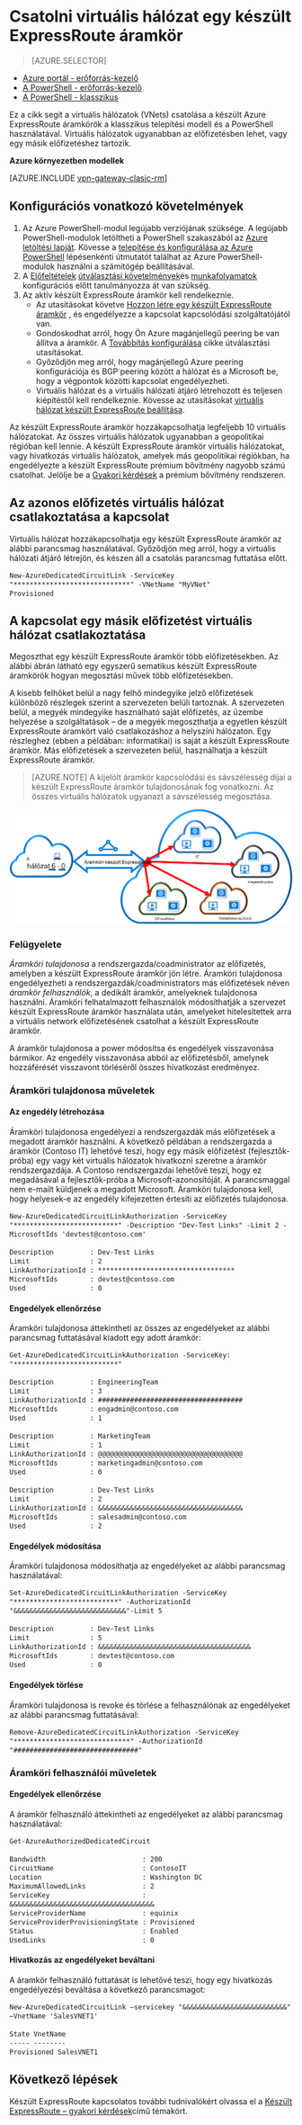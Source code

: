 <properties
   pageTitle="A klasszikus telepítési modell és a PowerShell használatával virtuális hálózat csatolása az készült ExpressRoute áramkör |} Microsoft Azure"
   description="A dokumentum szolgáltatása megtudhatja, hogy miként csatolni virtuális hálózatok (VNets) készült ExpressRoute áramkörök a klasszikus telepítési modell és a PowerShell használatával."
   services="expressroute"
   documentationCenter="na"
   authors="ganesr"
   manager="carmonm"
   editor=""
   tags="azure-service-management"/>
<tags
   ms.service="expressroute"
   ms.devlang="na"
   ms.topic="article"
   ms.tgt_pltfrm="na"
   ms.workload="infrastructure-services"
   ms.date="10/10/2016"
   ms.author="ganesr" />

# <a name="link-a-virtual-network-to-an-expressroute-circuit"></a>Csatolni virtuális hálózat egy készült ExpressRoute áramkör

> [AZURE.SELECTOR]
- [Azure portál - erőforrás-kezelő](expressroute-howto-linkvnet-portal-resource-manager.md)
- [A PowerShell - erőforrás-kezelő](expressroute-howto-linkvnet-arm.md)
- [A PowerShell - klasszikus](expressroute-howto-linkvnet-classic.md)



Ez a cikk segít a virtuális hálózatok (VNets) csatolása a készült Azure ExpressRoute áramkörök a klasszikus telepítési modell és a PowerShell használatával. Virtuális hálózatok ugyanabban az előfizetésben lehet, vagy egy másik előfizetéshez tartozik.

**Azure környezetben modellek**

[AZURE.INCLUDE [vpn-gateway-clasic-rm](../../includes/vpn-gateway-classic-rm-include.md)]

## <a name="configuration-prerequisites"></a>Konfigurációs vonatkozó követelmények

1. Az Azure PowerShell-modul legújabb verziójának szüksége. A legújabb PowerShell-modulok letöltheti a PowerShell szakaszából az [Azure letöltési lapját](https://azure.microsoft.com/downloads/). Kövesse a [telepítése és konfigurálása az Azure PowerShell](../powershell-install-configure.md) lépésenkénti útmutatót találhat az Azure PowerShell-modulok használni a számítógép beállításával.
2. A [Előfeltételek](expressroute-prerequisites.md) [útválasztási követelmények](expressroute-routing.md)és [munkafolyamatok](expressroute-workflows.md) konfigurációs előtt tanulmányozza át van szükség.
3. Az aktív készült ExpressRoute áramkör kell rendelkeznie.
    - Az utasításokat követve [Hozzon létre egy készült ExpressRoute áramkör](expressroute-howto-circuit-classic.md) , és engedélyezze a kapcsolat kapcsolódási szolgáltatójától van.
    - Gondoskodhat arról, hogy Ön Azure magánjellegű peering be van állítva a áramkör. A [Továbbítás konfigurálása](expressroute-howto-routing-classic.md) cikke útválasztási utasításokat.
    - Győződjön meg arról, hogy magánjellegű Azure peering konfigurációja és BGP peering között a hálózat és a Microsoft be, hogy a végpontok közötti kapcsolat engedélyezheti.
    - Virtuális hálózat és a virtuális hálózati átjáró létrehozott és teljesen kiépítéstől kell rendelkeznie. Kövesse az utasításokat [virtuális hálózat készült ExpressRoute beállítása](expressroute-howto-vnet-portal-classic.md).

Az készült ExpressRoute áramkör hozzákapcsolhatja legfeljebb 10 virtuális hálózatokat. Az összes virtuális hálózatok ugyanabban a geopolitikai régióban kell lennie. A készült ExpressRoute áramkör virtuális hálózatokat, vagy hivatkozás virtuális hálózatok, amelyek más geopolitikai régiókban, ha engedélyezte a készült ExpressRoute prémium bővítmény nagyobb számú csatolhat. Jelölje be a [Gyakori kérdések](expressroute-faqs.md) a prémium bővítmény rendszeren.

## <a name="connect-a-virtual-network-in-the-same-subscription-to-a-circuit"></a>Az azonos előfizetés virtuális hálózat csatlakoztatása a kapcsolat

Virtuális hálózat hozzákapcsolhatja egy készült ExpressRoute áramkör az alábbi parancsmag használatával. Győződjön meg arról, hogy a virtuális hálózati átjáró létrejön, és készen áll a csatolás parancsmag futtatása előtt.

    New-AzureDedicatedCircuitLink -ServiceKey "*****************************" -VNetName "MyVNet"
    Provisioned

## <a name="connect-a-virtual-network-in-a-different-subscription-to-a-circuit"></a>A kapcsolat egy másik előfizetést virtuális hálózat csatlakoztatása

Megoszthat egy készült ExpressRoute áramkör több előfizetésekben. Az alábbi ábrán látható egy egyszerű sematikus készült ExpressRoute áramkörök hogyan megosztási művek több előfizetésekben.

A kisebb felhőket belül a nagy felhő mindegyike jelző előfizetések különböző részlegek szerint a szervezeten belüli tartoznak. A szervezeten belül, a megyék mindegyike használható saját előfizetés, az üzembe helyezése a szolgáltatások – de a megyék megoszthatja a egyetlen készült ExpressRoute áramkört való csatlakozáshoz a helyszíni hálózaton. Egy részleghez (ebben a példában: informatikai) is saját a készült ExpressRoute áramkör. Más előfizetések a szervezeten belül, használhatja a készült ExpressRoute áramkör.

>[AZURE.NOTE] A kijelölt áramkör kapcsolódási és sávszélesség díjai a készült ExpressRoute áramkör tulajdonosának fog vonatkozni. Az összes virtuális hálózatok ugyanazt a sávszélesség megosztása.

![Idegen-előfizetés kapcsolat](./media/expressroute-howto-linkvnet-classic/cross-subscription.png)

### <a name="administration"></a>Felügyelete

*Áramköri tulajdonosa* a rendszergazda/coadministrator az előfizetés, amelyben a készült ExpressRoute áramkör jön létre. Áramköri tulajdonosa engedélyezheti a rendszergazdák/coadministrators más előfizetések néven *áramkör felhasználók*, a dedikált áramkör, amelyeknek tulajdonosa használni. Áramköri felhatalmazott felhasználók módosíthatják a szervezet készült ExpressRoute áramkör használata után, amelyeket hitelesítettek arra a virtuális network előfizetésének csatolhat a készült ExpressRoute áramkör.

A áramkör tulajdonosa a power módosítsa és engedélyek visszavonása bármikor. Az engedély visszavonása abból az előfizetésből, amelynek hozzáférését visszavont törléséről összes hivatkozást eredményez.

### <a name="circuit-owner-operations"></a>Áramköri tulajdonosa műveletek

#### <a name="creating-an-authorization"></a>Az engedély létrehozása

Áramköri tulajdonosa engedélyezi a rendszergazdák más előfizetések a megadott áramkör használni. A következő példában a rendszergazda a áramkör (Contoso IT) lehetővé teszi, hogy egy másik előfizetést (fejlesztők-próba) egy vagy két virtuális hálózatok hivatkozni szeretne a áramkör rendszergazdája. A Contoso rendszergazdai lehetővé teszi, hogy ez megadásával a fejlesztők-próba a Microsoft-azonosítóját. A parancsmaggal nem e-mailt küldjenek a megadott Microsoft. Áramköri tulajdonosa kell, hogy helyesek-e az engedély kifejezetten értesíti az előfizetés tulajdonosa.

    New-AzureDedicatedCircuitLinkAuthorization -ServiceKey "**************************" -Description "Dev-Test Links" -Limit 2 -MicrosoftIds 'devtest@contoso.com'

    Description         : Dev-Test Links
    Limit               : 2
    LinkAuthorizationId : **********************************
    MicrosoftIds        : devtest@contoso.com
    Used                : 0

#### <a name="reviewing-authorizations"></a>Engedélyek ellenőrzése

Áramköri tulajdonosa áttekintheti az összes az engedélyeket az alábbi parancsmag futtatásával kiadott egy adott áramkör:

    Get-AzureDedicatedCircuitLinkAuthorization -ServiceKey: "**************************"

    Description         : EngineeringTeam
    Limit               : 3
    LinkAuthorizationId : ####################################
    MicrosoftIds        : engadmin@contoso.com
    Used                : 1

    Description         : MarketingTeam
    Limit               : 1
    LinkAuthorizationId : @@@@@@@@@@@@@@@@@@@@@@@@@@@@@@@@@@@@
    MicrosoftIds        : marketingadmin@contoso.com
    Used                : 0

    Description         : Dev-Test Links
    Limit               : 2
    LinkAuthorizationId : &&&&&&&&&&&&&&&&&&&&&&&&&&&&&&&&&&&&
    MicrosoftIds        : salesadmin@contoso.com
    Used                : 2


#### <a name="updating-authorizations"></a>Engedélyek módosítása

Áramköri tulajdonosa módosíthatja az engedélyeket az alábbi parancsmag használatával:

    Set-AzureDedicatedCircuitLinkAuthorization -ServiceKey "**************************" -AuthorizationId "&&&&&&&&&&&&&&&&&&&&&&&&&&&&"-Limit 5

    Description         : Dev-Test Links
    Limit               : 5
    LinkAuthorizationId : &&&&&&&&&&&&&&&&&&&&&&&&&&&&&&&&&&&&&&
    MicrosoftIds        : devtest@contoso.com
    Used                : 0


#### <a name="deleting-authorizations"></a>Engedélyek törlése

Áramköri tulajdonosa is revoke és törlése a felhasználónak az engedélyeket az alábbi parancsmag futtatásával:

    Remove-AzureDedicatedCircuitLinkAuthorization -ServiceKey "*****************************" -AuthorizationId "###############################"


### <a name="circuit-user-operations"></a>Áramköri felhasználói műveletek

#### <a name="reviewing-authorizations"></a>Engedélyek ellenőrzése

A áramkör felhasználó áttekintheti az engedélyeket az alábbi parancsmag használatával:

    Get-AzureAuthorizedDedicatedCircuit

    Bandwidth                        : 200
    CircuitName                      : ContosoIT
    Location                         : Washington DC
    MaximumAllowedLinks              : 2
    ServiceKey                       : &&&&&&&&&&&&&&&&&&&&&&&&&&&&&&&&&&&&
    ServiceProviderName              : equinix
    ServiceProviderProvisioningState : Provisioned
    Status                           : Enabled
    UsedLinks                        : 0

#### <a name="redeeming-link-authorizations"></a>Hivatkozás az engedélyeket beváltani

A áramkör felhasználó futtatását is lehetővé teszi, hogy egy hivatkozás engedélyezési beváltása a következő parancsmagot:

    New-AzureDedicatedCircuitLink –servicekey "&&&&&&&&&&&&&&&&&&&&&&&&&&" –VnetName 'SalesVNET1'

    State VnetName
    ----- --------
    Provisioned SalesVNET1

## <a name="next-steps"></a>Következő lépések

Készült ExpressRoute kapcsolatos további tudnivalókért olvassa el a [Készült ExpressRoute – gyakori kérdések](expressroute-faqs.md)című témakört.
